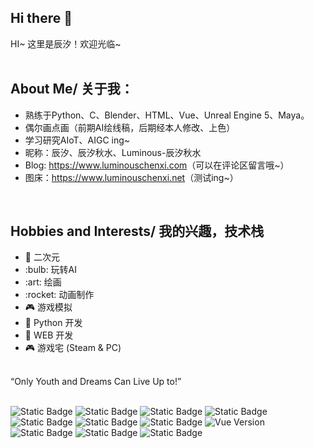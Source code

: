 ## Hi there 👋

HI~
这里是辰汐！欢迎光临~<br><br>

## About Me/ 关于我：
<ul>
 	<li>熟练于Python、C、Blender、HTML、Vue、Unreal Engine 5、Maya。</li>
 	<li>偶尔画点画（前期AI绘线稿，后期经本人修改、上色）</li>
  <li>学习研究AIoT、AIGC ing~ </li>
 	<li>昵称：辰汐、辰汐秋水、Luminous-辰汐秋水</li>
 	<li>Blog: <a href="https://www.luminouschenxi.com">https://www.luminouschenxi.com</a>（可以在评论区留言哦~）</li>
  <li>图床：<a href="https://www.luminouschenxi.net">https://www.luminouschenxi.net</a>（测试ing~）</li>
</ul>
<br>

## Hobbies and Interests/ 我的兴趣，技术栈
<ul>
 	<li>👻 二次元</li>
 	<li>:bulb: 玩转AI</li>
  <li>:art: 绘画</li>
 	<li>:rocket: 动画制作</li>
 	<li>🎮 游戏模拟</li>
 	<li>🐍 Python 开发</li>
 	<li>🐝 WEB 开发</li>
 	<li>🎮 游戏宅 (Steam &amp; PC)</li>
</ul>
<br>
“Only Youth and Dreams Can Live Up to!”
<br>
<br>


![Static Badge](https://img.shields.io/badge/%E8%BE%B0%E6%B1%90-StableDiffusion-orange)
![Static Badge](https://img.shields.io/badge/%E8%BE%B0%E6%B1%90-Unreal%20Engine-black)
![Static Badge](https://img.shields.io/badge/%E8%BE%B0%E6%B1%90-VTuber-pink)
![Static Badge](https://img.shields.io/badge/%E8%BE%B0%E6%B1%90-Sai-blue)
![Static Badge](https://img.shields.io/badge/%E8%BE%B0%E6%B1%90-Git-blue)
![Static Badge](https://img.shields.io/badge/%E8%BE%B0%E6%B1%90-Docker-blue)
![Static Badge](https://img.shields.io/badge/%E8%BE%B0%E6%B1%90-linux-blue)
![Vue Version](https://img.shields.io/badge/Vue-3.0-brightgreen.svg)
<br>
![Static Badge](https://img.shields.io/badge/python-3670A0?style=for-the-badge&amp;logo=python&amp;logoColor=white)
![Static Badge](https://img.shields.io/badge/html5-%23E34F26.svg?style=for-the-badge&amp;logo=html5&amp;logoColor=white)
![Static Badge](https://img.shields.io/badge/css-%231572B6.svg?style=for-the-badge&amp;logo=css3&amp;logoColor=white)


&nbsp;




<!--![Anurag's GitHub stats](https://github-readme-stats.vercel.app/api?username=luminous-ChenXi&show_icons=true&theme=radical)
<br>
[![Top Langs](https://github-readme-stats.vercel.app/api/top-langs/?username=luminous-ChenXi)](https://github.com/luminous-ChenXi/github-readme-stats)
<!--
**luminous-ChenXi/luminous-ChenXi** is a ✨ _special_ ✨ repository because its `README.md` (this file) appears on your GitHub profile.

Here are some ideas to get you started:

- 🔭 I’m currently working on ...
- 🌱 I’m currently learning ....
- 👯 I’m looking to collaborate on ...
- 🤔 I’m looking for help with ...
- 💬 Ask me about ...
- 📫 How to reach me: ...
- 😄 Pronouns: ...
- ⚡ Fun fact: ...
-->
